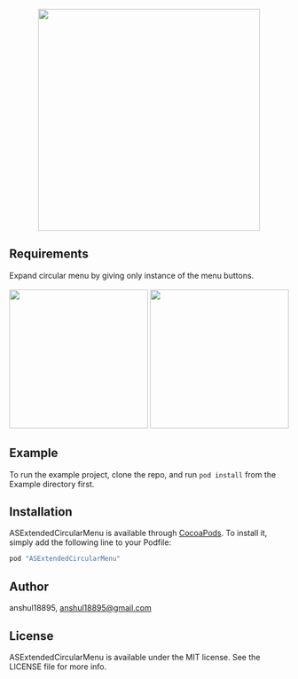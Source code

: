 <p align="center">
<img src="https://github.com/anshul18895/ASExtendedCircularMenu/blob/master/Screen%20Shots/Logo.png?raw=true"  style="width: 400px;" width="400" />
</p>

## Requirements

Expand circular menu by giving only instance of the menu buttons. <br />
<br/>
<img src="https://github.com/anshul18895/ASExtendedCircularMenu/blob/master/Screen%20Shots/ScreenShot%201.png?raw=true" style="width: 250px; border: 1px 1px 0 0 #888995 solid;" width="250"></img>
<img src="https://github.com/anshul18895/ASExtendedCircularMenu/blob/master/Screen%20Shots/ScreenShot%202.png?raw=true" style="width: 250px; border: 1px 1px 0 0 #888995 solid;" width="250"></img>
## Example

To run the example project, clone the repo, and run `pod install` from the Example directory first.
## Installation

ASExtendedCircularMenu is available through [CocoaPods](http://cocoapods.org). To install
it, simply add the following line to your Podfile:

```ruby
pod "ASExtendedCircularMenu"
```

## Author

anshul18895, anshul18895@gmail.com

## License

ASExtendedCircularMenu is available under the MIT license. See the LICENSE file for more info.
